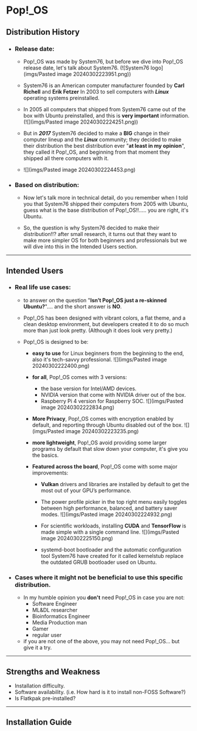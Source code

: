 # Pop!\_OS

## Distribution History

- ### Release date:
	- Pop!\_OS was made by System76, but before we dive into Pop!\_OS release date, let's talk about System76.
		(![System76 logo](imgs/Pasted image 20240302223951.png))

	- System76 is an American computer manufacturer founded by **Carl Richell** and **Erik Fetzer** In 2003 to sell computers with ***Linux*** operating systems preinstalled.
		
	- In 2005 all computers that shipped from System76 came out of the box with Ubuntu preinstalled, and this is **very important** information.
		(![](imgs/Pasted image 20240302224251.png))
	
	- But in ***2017*** System76 decided to make a **BIG** change in their computer lineup and the ___Linux___ community; they decided to make their distribution the best distribution ever "**at least in my opinion**", they called it Pop!\_OS, and beginning from that moment they shipped all there computers with it. 
		
	- ![](imgs/Pasted image 20240302224453.png)
- ### Based on distribution:
	- Now let's talk more in technical detail, do you remember when I told you that System76 shipped their computers from 2005 with Ubuntu, guess what is the base distribution of Pop!\_OS!!..... you are right, it's Ubuntu.

	- So, the question is why System76 decided to make their distribution!!?
	  after small research, it turns out that they want to make more simpler OS for both beginners and professionals but we will dive into this in the Intended Users section.

---
## Intended Users
- ### Real life use cases:
	- to answer on the question "__Isn’t Pop!\_OS just a re-skinned Ubuntu?__".... and the short answer is __NO__.
	
	- Pop!\_OS has been designed with vibrant colors, a flat theme, and a clean desktop environment, but developers created it to do so much more than just look pretty. (Although it does look very pretty.)
	
	- Pop!\_OS is designed to be:
		- **easy to use** for Linux beginners from the beginning to the end, also it's tech-savvy professional. 
			![](imgs/Pasted image 20240302222400.png)
		
		- **for all**, Pop!\_OS comes with 3 versions:
			- the base version for Intel/AMD devices.
			- NVIDIA version that come with NVIDIA driver out of the box.
			- Raspberry Pi 4 version for Raspberry SOC.
			 ![](imgs/Pasted image 20240302222834.png)
		
		- **More Privacy**, Pop!\_OS comes with encryption enabled by default, and reporting through Ubuntu disabled out of the box.
			![](imgs/Pasted image 20240302223235.png)
		
		- **more lightweight**, Pop!\_OS avoid providing some larger programs by default that slow down your computer, it's give you the basics.
		
		- **Featured across the board**, Pop!\_OS come with some major improvements:
			- **Vulkan** drivers and libraries are installed by default to get the most out of your GPU’s performance.
			
			- The power profile picker in the top right menu easily toggles between high performance, balanced, and battery saver modes.
			![](imgs/Pasted image 20240302224932.png)
			
			- For scientific workloads, installing **CUDA** and **TensorFlow** is made simple with a single command line.
			![](imgs/Pasted image 20240302225150.png)
			
			- systemd-boot bootloader and the automatic configuration tool System76 have created for it called kernelstub replace the outdated GRUB bootloader used on Ubuntu.   

- ### Cases where it might not be beneficial to use this specific distribution.
	- In my humble opinion you **don't** need Pop!\_OS in case you are not: 
		- Software Engineer 
		- ML&DL researcher
		- Bioinformatics Engineer
		- Media Production man
		- Gamer
		- regular user
	- if you are not one of the above, you may not need Pop!\_OS... but give it a try. 

---
## Strengths and Weakness

- Installation difficulty.
- Software availability. (i.e. How hard is it to install non-FOSS Software?)
- Is Flatkpak pre-installed?
---
## Installation Guide
